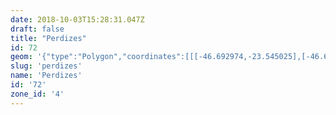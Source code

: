 ```yaml
---
date: 2018-10-03T15:28:31.047Z
draft: false
title: "Perdizes"
id: 72
geom: '{"type":"Polygon","coordinates":[[[-46.692974,-23.545025],[-46.692042,-23.545601],[-46.691164,-23.546292],[-46.689454,-23.547451],[-46.688372,-23.547693],[-46.687121,-23.547723],[-46.686299,-23.548014],[-46.685564,-23.548413],[-46.684482,-23.549408],[-46.684034,-23.549639],[-46.681282,-23.549773],[-46.680467,-23.549997],[-46.679776,-23.550009],[-46.678551,-23.550493],[-46.677086,-23.551524],[-46.676482,-23.551895],[-46.67584,-23.552168],[-46.673953,-23.548295],[-46.673269,-23.548236],[-46.672485,-23.547997],[-46.671929,-23.547658],[-46.670812,-23.546758],[-46.669116,-23.54579],[-46.667905,-23.54529],[-46.666595,-23.544967],[-46.666263,-23.544716],[-46.664195,-23.539827],[-46.664068,-23.53926],[-46.663944,-23.537965],[-46.663548,-23.536921],[-46.663891,-23.53595],[-46.663417,-23.534983],[-46.665242,-23.533841],[-46.669107,-23.532982],[-46.672868,-23.532261],[-46.676438,-23.530187],[-46.677335,-23.529444],[-46.678016,-23.529275],[-46.679511,-23.528428],[-46.681309,-23.527125],[-46.682131,-23.52642],[-46.682333,-23.526203],[-46.682401,-23.525673],[-46.682536,-23.525444],[-46.682556,-23.525259],[-46.682859,-23.524873],[-46.683798,-23.524324],[-46.685269,-23.523884],[-46.68528,-23.523743],[-46.685403,-23.523868],[-46.685463,-23.526167],[-46.687606,-23.526116],[-46.692253,-23.532625],[-46.692322,-23.532633],[-46.692995,-23.532185],[-46.693569,-23.532062],[-46.693626,-23.532747],[-46.69391,-23.533379],[-46.694109,-23.533613],[-46.694899,-23.534171],[-46.695619,-23.534832],[-46.695813,-23.534882],[-46.695913,-23.534818],[-46.696457,-23.534936],[-46.696507,-23.535089],[-46.697205,-23.53485],[-46.697665,-23.534472],[-46.697822,-23.534519],[-46.69772,-23.535227],[-46.697466,-23.536071],[-46.697603,-23.536707],[-46.697587,-23.537644],[-46.697263,-23.540454],[-46.697164,-23.540708],[-46.697312,-23.540809],[-46.69719,-23.54091],[-46.69627,-23.542375],[-46.694891,-23.543257],[-46.693413,-23.544735],[-46.692974,-23.545025]]]}'
slug: 'perdizes'
name: 'Perdizes'
id: '72'
zone_id: '4'
---
```

		
